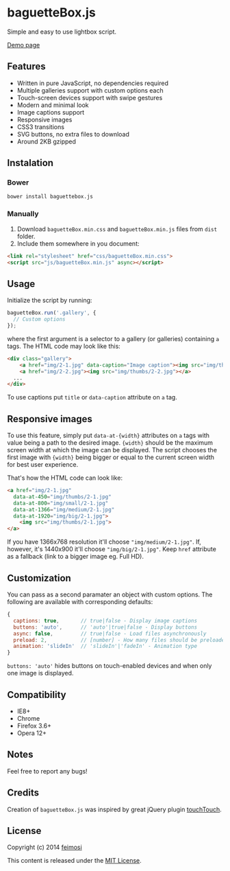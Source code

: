 baguetteBox.js
==============

Simple and easy to use lightbox script.

[Demo page](https://feimosi.github.io/baguetteBox.js/)

## Features

* Written in pure JavaScript, no dependencies required
* Multiple galleries support with custom options each
* Touch-screen devices support with swipe gestures
* Modern and minimal look
* Image captions support
* Responsive images
* CSS3 transitions
* SVG buttons, no extra files to download
* Around 2KB gzipped

## Instalation

### Bower

`bower install baguettebox.js`

### Manually

1. Download `baguetteBox.min.css` and `baguetteBox.min.js` files from `dist` folder.
2. Include them somewhere in you document:

  ```html
<link rel="stylesheet" href="css/baguetteBox.min.css">
<script src="js/baguetteBox.min.js" async></script>
  ```

## Usage

Initialize the script by running:
```js
baguetteBox.run('.gallery', {
  // Custom options
});
```
where the first argument is a selector to a gallery (or galleries) containing `a` tags. The HTML code may look like this:
```html
<div class="gallery">
	<a href="img/2-1.jpg" data-caption="Image caption"><img src="img/thumbs/2-1.jpg"></a>
	<a href="img/2-2.jpg"><img src="img/thumbs/2-2.jpg"></a>
  ...
</div>
```

To use captions put `title` or `data-caption` attribute on `a` tag.

## Responsive images

To use this feature, simply put `data-at-{width}` attributes on `a` tags with value being a path to the desired image. `{width}` should be the maximum screen width at which the image can be displayed. The script chooses the first image with `{width}` being bigger or equal to the current screen width for best user experience.

That's how the HTML code can look like:
```html
<a href="img/2-1.jpg" 
  data-at-450="img/thumbs/2-1.jpg" 
  data-at-800="img/small/2-1.jpg" 
  data-at-1366="img/medium/2-1.jpg" 
  data-at-1920="img/big/2-1.jpg">
    <img src="img/thumbs/2-1.jpg">
</a>
```
If you have 1366x768 resolution it'll choose `"img/medium/2-1.jpg"`. If, however, it's 1440x900 it'll choose `"img/big/2-1.jpg"`. Keep `href` attribute as a fallback (link to a bigger image eg. Full HD).

## Customization

You can pass as a second paramater an object with custom options. The following are available with corresponding defaults:
```javascript
{
  captions: true,       // true|false - Display image captions
  buttons: 'auto',      // 'auto'|true|false - Display buttons
  async: false,         // true|false - Load files asynchronously
  preload: 2,           // [number] - How many files should be preloaded from current image
  animation: 'slideIn'  // 'slideIn'|'fadeIn' - Animation type
}
```
`buttons: 'auto'` hides buttons on touch-enabled devices and when only one image is displayed.

## Compatibility

* IE8+
* Chrome
* Firefox 3.6+
* Opera 12+

## Notes

Feel free to report any bugs!

## Credits

Creation of `baguetteBox.js` was inspired by great jQuery plugin [touchTouch](https://github.com/martinaglv/touchTouch).

## License

Copyright (c) 2014 [feimosi](https://github.com/feimosi/)

This content is released under the [MIT License](http://opensource.org/licenses/MIT).

